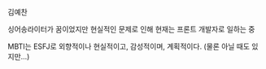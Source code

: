 김예찬

싱어송라이터가 꿈이었지만 현실적인 문제로 인해 현재는 프론트 개발자로 일하는 중

MBTI는 ESFJ로 외향적이나 현실적이고, 감성적이며, 계획적이다. (물론 아닐 때도 있지만...)

